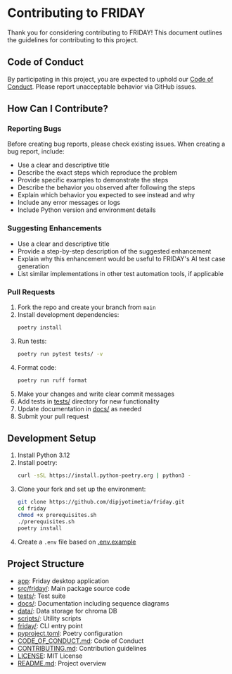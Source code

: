 # Contributing to FRIDAY

Thank you for considering contributing to FRIDAY! This document outlines the guidelines for contributing to this project.

## Code of Conduct

By participating in this project, you are expected to uphold our [Code of Conduct](CODE_OF_CONDUCT.md). Please report unacceptable behavior via GitHub issues.

## How Can I Contribute?

### Reporting Bugs

Before creating bug reports, please check existing issues. When creating a bug report, include:

* Use a clear and descriptive title
* Describe the exact steps which reproduce the problem
* Provide specific examples to demonstrate the steps
* Describe the behavior you observed after following the steps
* Explain which behavior you expected to see instead and why
* Include any error messages or logs
* Include Python version and environment details

### Suggesting Enhancements

* Use a clear and descriptive title
* Provide a step-by-step description of the suggested enhancement
* Explain why this enhancement would be useful to FRIDAY's AI test case generation
* List similar implementations in other test automation tools, if applicable

### Pull Requests

1. Fork the repo and create your branch from `main`
2. Install development dependencies:
   ```sh
   poetry install
   ```
3. Run tests:
   ```sh
   poetry run pytest tests/ -v
   ```
4. Format code:
   ```sh
   poetry run ruff format
   ```
5. Make your changes and write clear commit messages
6. Add tests in [tests/](tests/) directory for new functionality
7. Update documentation in [docs/](docs/) as needed
8. Submit your pull request

## Development Setup

1. Install Python 3.12
2. Install poetry:
   ```sh 
   curl -sSL https://install.python-poetry.org | python3 -
   ```
3. Clone your fork and set up the environment:
   ```sh
   git clone https://github.com/dipjyotimetia/friday.git
   cd friday
   chmod +x prerequisites.sh
   ./prerequisites.sh
   poetry install
   ```
4. Create a `.env` file based on [.env.example](.env.example)

## Project Structure

- [app](app): Friday desktop application
- [src/friday/](src/friday/): Main package source code 
- [tests/](tests/): Test suite
- [docs/](docs/): Documentation including sequence diagrams
- [data/](data/): Data storage for chroma DB
- [scripts/](scripts/): Utility scripts
- [friday/](friday/): CLI entry point
- [pyproject.toml](pyproject.toml): Poetry configuration
- [CODE_OF_CONDUCT.md](CODE_OF_CONDUCT.md): Code of Conduct
- [CONTRIBUTING.md](CONTRIBUTING.md): Contribution guidelines
- [LICENSE](LICENSE): MIT License
- [README.md](README.md): Project overview